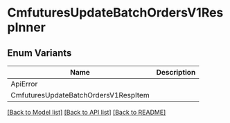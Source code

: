 # CmfuturesUpdateBatchOrdersV1RespInner

## Enum Variants

| Name | Description |
|---- | -----|
| ApiError |  |
| CmfuturesUpdateBatchOrdersV1RespItem |  |

[[Back to Model list]](../README.md#documentation-for-models) [[Back to API list]](../README.md#documentation-for-api-endpoints) [[Back to README]](../README.md)


